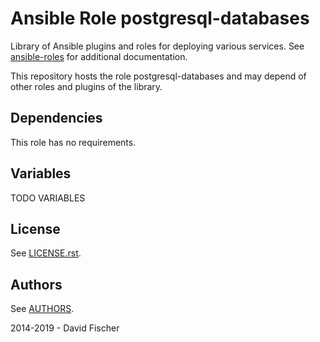 # Ansible Role postgresql-databases

Library of Ansible plugins and roles for deploying various services.
See [ansible-roles](https://github.com/davidfischer-ch/ansible-roles) for additional documentation.

This repository hosts the role postgresql-databases and may depend of other roles and plugins of the library.

## Dependencies

This role has no requirements.

## Variables

TODO VARIABLES

## License

See [LICENSE.rst](LICENSE.rst).

## Authors

See [AUTHORS](AUTHORS).

2014-2019 - David Fischer
